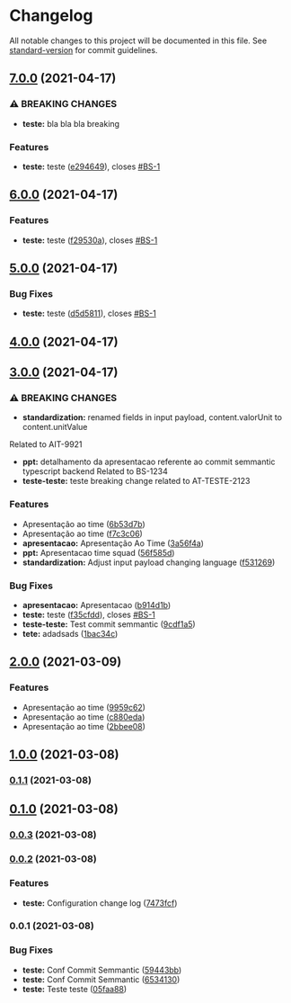 # Changelog

All notable changes to this project will be documented in this file. See [standard-version](https://github.com/conventional-changelog/standard-version) for commit guidelines.

## [7.0.0](https://github.com/jonathansantana19/commit-semmantic/compare/v6.0.0...v7.0.0) (2021-04-17)


### ⚠ BREAKING CHANGES

* **teste:** bla bla bla breaking

### Features

* **teste:** teste ([e294649](https://github.com/jonathansantana19/commit-semmantic/commits/e294649b08801b70a1260f7ba60b69bc3cb459a3)), closes [#BS-1](https://github.com/jonathansantana19/commit-semmantic/issues/BS-1)

## [6.0.0](https://github.com/jonathansantana19/commit-semmantic/compare/v5.0.0...v6.0.0) (2021-04-17)


### Features

* **teste:** teste ([f29530a](https://github.com/jonathansantana19/commit-semmantic/commits/f29530a3034f4f8320176dce4815c30f22026a45)), closes [#BS-1](https://github.com/jonathansantana19/commit-semmantic/issues/BS-1)

## [5.0.0](https://github.com/jonathansantana19/commit-semmantic/compare/v4.0.0...v5.0.0) (2021-04-17)


### Bug Fixes

* **teste:** teste ([d5d5811](https://github.com/jonathansantana19/commit-semmantic/commits/d5d58116ad5fdebbdd0b095961ccb2ef27c5bd67)), closes [#BS-1](https://github.com/jonathansantana19/commit-semmantic/issues/BS-1)

## [4.0.0](https://github.com/jonathansantana19/commit-semmantic/compare/v3.0.0...v4.0.0) (2021-04-17)

## [3.0.0](https://github.com/jonathansantana19/commit-semmantic/compare/v2.0.0...v3.0.0) (2021-04-17)


### ⚠ BREAKING CHANGES

* **standardization:** renamed fields in input payload, content.valorUnit to content.unitValue

Related to AIT-9921
* **ppt:** detalhamento da apresentacao referente ao commit semmantic typescript backend
Related to BS-1234
* **teste-teste:** teste breaking change
related to AT-TESTE-2123

### Features

* Apresentação ao time ([6b53d7b](https://github.com/jonathansantana19/commit-semmantic/commits/6b53d7b7644ddbe2fe639112f8c6e9843eb96dff))
* Apresentação ao time ([f7c3c06](https://github.com/jonathansantana19/commit-semmantic/commits/f7c3c0625c427c6edf0efd93d77de7c8f117ba2f))
* **apresentacao:** Apresentação Ao Time ([3a56f4a](https://github.com/jonathansantana19/commit-semmantic/commits/3a56f4af257b99fad8a07899342481eb72f79a3c))
* **ppt:** Apresentacao time squad ([56f585d](https://github.com/jonathansantana19/commit-semmantic/commits/56f585d30f292e324353ac3ed28b83c622abfaf3))
* **standardization:** Adjust input payload changing language ([f531269](https://github.com/jonathansantana19/commit-semmantic/commits/f5312697edf3d56582b04af1bc01b52aed178073))


### Bug Fixes

* **apresentacao:** Apresentacao ([b914d1b](https://github.com/jonathansantana19/commit-semmantic/commits/b914d1bf2151f0b5c8ab7e15ede47110b49310b8))
* **teste:** teste ([f35cfdd](https://github.com/jonathansantana19/commit-semmantic/commits/f35cfdd2673480570515e334093f943571ab2ea5)), closes [#BS-1](https://github.com/jonathansantana19/commit-semmantic/issues/BS-1)
* **teste-teste:** Test commit semmantic ([9cdf1a5](https://github.com/jonathansantana19/commit-semmantic/commits/9cdf1a51938d6d1682b13e0996eae1ae3a721837))
* **tete:** adadsads ([1bac34c](https://github.com/jonathansantana19/commit-semmantic/commits/1bac34cfe8ba459ec6e0fc5e5f4ace02bb7a61a4))

## [2.0.0](https://github.com/jonathansantana19/commit-semmantic/compare/v1.0.0...v2.0.0) (2021-03-09)


### Features

* Apresentação ao time ([9959c62](https://github.com/jonathansantana19/commit-semmantic/commits/9959c6253867c2e6ee32f639e7c233139a41564a))
* Apresentação ao time ([c880eda](https://github.com/jonathansantana19/commit-semmantic/commits/c880eda36c7a800d252e4391d73eb56a44eb278b))
* Apresentação ao time ([2bbee08](https://github.com/jonathansantana19/commit-semmantic/commits/2bbee086128bd7288e1a247ff0bd564038283174))

## [1.0.0](https://github.com/jonathansantana19/commit-semmantic/compare/v0.1.1...v1.0.0) (2021-03-08)

### [0.1.1](https://github.com/jonathansantana19/commit-semmantic/compare/v0.1.0...v0.1.1) (2021-03-08)

## [0.1.0](https://github.com/jonathansantana19/commit-semmantic/compare/v0.0.3...v0.1.0) (2021-03-08)

### [0.0.3](https://github.com/jonathansantana19/commit-semmantic/compare/v0.0.2...v0.0.3) (2021-03-08)

### [0.0.2](https://github.com/jonathansantana19/commit-semmantic/compare/v0.0.1...v0.0.2) (2021-03-08)


### Features

* **teste:** Configuration change log ([7473fcf](https://github.com/jonathansantana19/commit-semmantic/commits/7473fcfc298e9a65e6a42108b882f88adfcd9bb0))

### 0.0.1 (2021-03-08)


### Bug Fixes

* **teste:** Conf Commit Semmantic ([59443bb](https://github.com/mokkapps/changelog-generator-demo/commits/59443bbc6c31f69b9ad7bccaec3627531b9ebaf7))
* **teste:** Conf Commit Semmantic ([6534130](https://github.com/mokkapps/changelog-generator-demo/commits/65341303d9e85db37ba5154cc964335048d0ce91))
* **teste:** Teste teste ([05faa88](https://github.com/mokkapps/changelog-generator-demo/commits/05faa8825d20620fc592e5329bff36453db00a7a))
